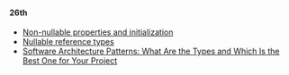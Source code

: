 #### 26th

- [Non-nullable properties and initialization](https://learn.microsoft.com/en-us/ef/core/miscellaneous/nullable-reference-types#non-nullable-properties-and-initialization)
- [Nullable reference types](https://learn.microsoft.com/en-us/dotnet/csharp/nullable-references#nullable-contexts)
- [Software Architecture Patterns: What Are the Types and Which Is the Best One for Your Project](https://www.turing.com/blog/software-architecture-patterns-types/)
